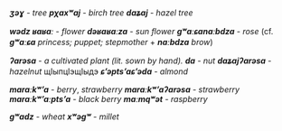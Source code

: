 
**_ʒəɣ_** - _tree_
**_pχaxʷaj_** - _birch tree_
**_daʑaj_** - _hazel tree_

**_wədz ʁaʁaː_** - _flower_
**_dəʁaʁaːza_** - _sun flower_
**_gʷaːɕanaːbdza_** - _rose_ (cf. **_gʷaːɕa_** _princess; puppet; stepmother_ + **_naːbdza_** _brow_)

**_ʔarəsa_** - _a cultivated plant (lit. sown by hand)._
**_da_** - _nut_
**_daʑajʔarəsa_** - _hazelnut_
щIыпцIэщIыдэ
**_ɕʼəptsʼaɕʼəda_** - _almond_

**_maraːkʷʼa_** - _berry_, _strawberry_
**_maraːkʷʼaʔarəsa_** - _strawberry_
**_maraːkʷʼaːptsʼa_** - _black berry_
**_maːmqʷət_** - _raspberry_

**_gʷadz_** - _wheat_
**_xʷəgʷ_** - _millet_
